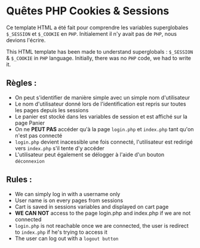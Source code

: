 # Quêtes  PHP Cookies & Sessions

Ce template HTML a été fait pour comprendre les variables superglobales `$_SESSION` et `$_COOKIE` en `PHP`.
Initialement il n'y avait pas de `PHP`, nous devions l'écrire.

This HTML template has been made to understand superglobals : `$_SESSION` & `$_COOKIE` in `PHP` language.
Initially, there was no `PHP` code, we had to write it.

## Règles :
- On peut s'identifier de manière simple avec un simple nom d'utilisateur
- Le nom d'utilisateur donné lors de l'identification est repris sur toutes les pages depuis les sessions
- Le panier est stocké dans les variables de session et est affiché sur la page Panier
- On ne **PEUT PAS** accéder qu'à la page `login.php` et `index.php` tant qu'on n'est pas connecté 
- `login.php` devient inacessible une fois connecté, l'utilisateur est redirigé vers `index.php` s'il tente d'y accéder
- L'utilisateur peut également se délogger à l'aide d'un bouton `déconnexion` 

## Rules :
- We can simply log in with a username only
- User name is on every pages from sessions
- Cart is saved in sessions variables and displayed on cart page
- **WE CAN NOT** access to the page login.php and index.php if we are not connected 
- `login.php` is not reachable once we are connected, the user is redirect to `index.php` if he's trying to access it
- The user can log out with a `logout button` 

